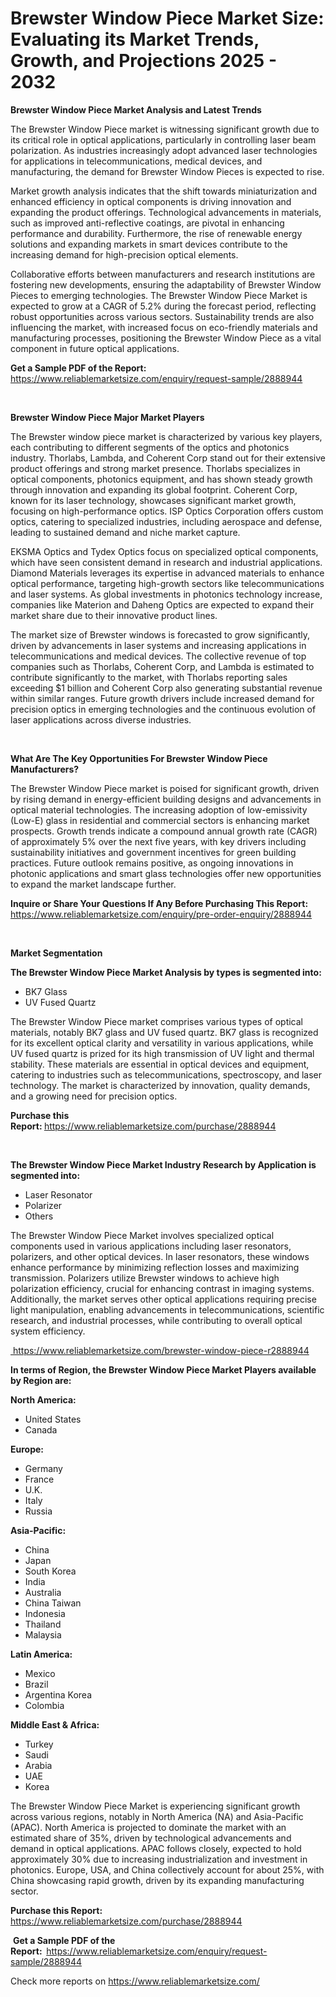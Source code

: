 <p><h1>Brewster Window Piece Market Size: Evaluating its Market Trends, Growth, and Projections 2025 - 2032</h1></p><p><strong>Brewster Window Piece Market Analysis and Latest Trends</strong></p>
<p><p>The Brewster Window Piece market is witnessing significant growth due to its critical role in optical applications, particularly in controlling laser beam polarization. As industries increasingly adopt advanced laser technologies for applications in telecommunications, medical devices, and manufacturing, the demand for Brewster Window Pieces is expected to rise.</p><p>Market growth analysis indicates that the shift towards miniaturization and enhanced efficiency in optical components is driving innovation and expanding the product offerings. Technological advancements in materials, such as improved anti-reflective coatings, are pivotal in enhancing performance and durability. Furthermore, the rise of renewable energy solutions and expanding markets in smart devices contribute to the increasing demand for high-precision optical elements.</p><p>Collaborative efforts between manufacturers and research institutions are fostering new developments, ensuring the adaptability of Brewster Window Pieces to emerging technologies. The Brewster Window Piece Market is expected to grow at a CAGR of 5.2% during the forecast period, reflecting robust opportunities across various sectors. Sustainability trends are also influencing the market, with increased focus on eco-friendly materials and manufacturing processes, positioning the Brewster Window Piece as a vital component in future optical applications.</p></p>
<p><strong>Get a Sample PDF of the Report:&nbsp;</strong> <a href="https://www.reliablemarketsize.com/enquiry/request-sample/2888944?utm_campaign=3069&utm_medium=2&utm_source=Github&utm_content=ia&utm_term=14032025&utm_id=brewster-window-piece">https://www.reliablemarketsize.com/enquiry/request-sample/2888944</a></p>
<p>&nbsp;</p>
<p><strong>Brewster Window Piece Major Market Players</strong></p>
<p><p>The Brewster window piece market is characterized by various key players, each contributing to different segments of the optics and photonics industry. Thorlabs, Lambda, and Coherent Corp stand out for their extensive product offerings and strong market presence. Thorlabs specializes in optical components, photonics equipment, and has shown steady growth through innovation and expanding its global footprint. Coherent Corp, known for its laser technology, showcases significant market growth, focusing on high-performance optics. ISP Optics Corporation offers custom optics, catering to specialized industries, including aerospace and defense, leading to sustained demand and niche market capture.</p><p>EKSMA Optics and Tydex Optics focus on specialized optical components, which have seen consistent demand in research and industrial applications. Diamond Materials leverages its expertise in advanced materials to enhance optical performance, targeting high-growth sectors like telecommunications and laser systems. As global investments in photonics technology increase, companies like Materion and Daheng Optics are expected to expand their market share due to their innovative product lines.</p><p>The market size of Brewster windows is forecasted to grow significantly, driven by advancements in laser systems and increasing applications in telecommunications and medical devices. The collective revenue of top companies such as Thorlabs, Coherent Corp, and Lambda is estimated to contribute significantly to the market, with Thorlabs reporting sales exceeding $1 billion and Coherent Corp also generating substantial revenue within similar ranges. Future growth drivers include increased demand for precision optics in emerging technologies and the continuous evolution of laser applications across diverse industries.</p></p>
<p>&nbsp;</p>
<p><strong>What Are The Key Opportunities For Brewster Window Piece Manufacturers?</strong></p>
<p><p>The Brewster Window Piece market is poised for significant growth, driven by rising demand in energy-efficient building designs and advancements in optical material technologies. The increasing adoption of low-emissivity (Low-E) glass in residential and commercial sectors is enhancing market prospects. Growth trends indicate a compound annual growth rate (CAGR) of approximately 5% over the next five years, with key drivers including sustainability initiatives and government incentives for green building practices. Future outlook remains positive, as ongoing innovations in photonic applications and smart glass technologies offer new opportunities to expand the market landscape further.</p></p>
<p><strong>Inquire or Share Your Questions If Any Before Purchasing This Report:</strong> <a href="https://www.reliablemarketsize.com/enquiry/pre-order-enquiry/2888944?utm_campaign=3069&utm_medium=2&utm_source=Github&utm_content=ia&utm_term=14032025&utm_id=brewster-window-piece">https://www.reliablemarketsize.com/enquiry/pre-order-enquiry/2888944</a></p>
<p>&nbsp;</p>
<p><strong>Market Segmentation</strong></p>
<p><strong>The Brewster Window Piece Market Analysis by types is segmented into:</strong></p>
<p><ul><li>BK7 Glass</li><li>UV Fused Quartz</li></ul></p>
<p><p>The Brewster Window Piece market comprises various types of optical materials, notably BK7 glass and UV fused quartz. BK7 glass is recognized for its excellent optical clarity and versatility in various applications, while UV fused quartz is prized for its high transmission of UV light and thermal stability. These materials are essential in optical devices and equipment, catering to industries such as telecommunications, spectroscopy, and laser technology. The market is characterized by innovation, quality demands, and a growing need for precision optics.</p></p>
<p><strong>Purchase this Report:&nbsp;</strong><a href="https://www.reliablemarketsize.com/purchase/2888944?utm_campaign=3069&utm_medium=2&utm_source=Github&utm_content=ia&utm_term=14032025&utm_id=brewster-window-piece">https://www.reliablemarketsize.com/purchase/2888944</a></p>
<p>&nbsp;</p>
<p><strong>The Brewster Window Piece Market Industry Research by Application is segmented into:</strong></p>
<p><ul><li>Laser Resonator</li><li>Polarizer</li><li>Others</li></ul></p>
<p><p>The Brewster Window Piece Market involves specialized optical components used in various applications including laser resonators, polarizers, and other optical devices. In laser resonators, these windows enhance performance by minimizing reflection losses and maximizing transmission. Polarizers utilize Brewster windows to achieve high polarization efficiency, crucial for enhancing contrast in imaging systems. Additionally, the market serves other optical applications requiring precise light manipulation, enabling advancements in telecommunications, scientific research, and industrial processes, while contributing to overall optical system efficiency.</p></p>
<p><a href="https://www.reliablemarketsize.com/brewster-window-piece-r2888944?utm_campaign=3069&utm_medium=2&utm_source=Github&utm_content=ia&utm_term=14032025&utm_id=brewster-window-piece">&nbsp;https://www.reliablemarketsize.com/brewster-window-piece-r2888944</a></p>
<p><strong>In terms of Region, the Brewster Window Piece Market Players available by Region are:</strong></p>
<p>
    <p> <strong> North America: </strong>
        <ul>
            <li>United States</li>
            <li>Canada</li>
        </ul>
        </p> 
    <p> <strong> Europe: </strong>
        <ul>
            <li>Germany</li>
            <li>France</li>
            <li>U.K.</li>
            <li>Italy</li>
            <li>Russia</li>
        </ul>
        </p> 
    <p> <strong> Asia-Pacific: </strong>
        <ul>
            <li>China</li>
            <li>Japan</li>
            <li>South Korea</li>
            <li>India</li>
            <li>Australia</li>
            <li>China Taiwan</li>
            <li>Indonesia</li>
            <li>Thailand</li>
            <li>Malaysia</li>
        </ul>
        </p> 
    <p> <strong> Latin America: </strong>
        <ul>
            <li>Mexico</li>
            <li>Brazil</li>
            <li>Argentina Korea</li>
            <li>Colombia</li>
        </ul>
        </p> 
    <p> <strong> Middle East & Africa: </strong>
        <ul>
            <li>Turkey</li>
            <li>Saudi</li>
            <li>Arabia</li>
            <li>UAE</li>
            <li>Korea</li>
        </ul>
    </p>
    </p>
<p><p>The Brewster Window Piece Market is experiencing significant growth across various regions, notably in North America (NA) and Asia-Pacific (APAC). North America is projected to dominate the market with an estimated share of 35%, driven by technological advancements and demand in optical applications. APAC follows closely, expected to hold approximately 30% due to increasing industrialization and investment in photonics. Europe, USA, and China collectively account for about 25%, with China showcasing rapid growth, driven by its expanding manufacturing sector.  </p></p>
<p><strong>Purchase this Report: </strong><a href="https://www.reliablemarketsize.com/purchase/2888944?utm_campaign=3069&utm_medium=2&utm_source=Github&utm_content=ia&utm_term=14032025&utm_id=brewster-window-piece">https://www.reliablemarketsize.com/purchase/2888944</a></p>
<p>&nbsp;<strong>Get a Sample PDF of the Report:&nbsp;&nbsp;</strong><a href="https://www.reliablemarketsize.com/enquiry/request-sample/2888944?utm_campaign=3069&utm_medium=2&utm_source=Github&utm_content=ia&utm_term=14032025&utm_id=brewster-window-piece">https://www.reliablemarketsize.com/enquiry/request-sample/2888944</a></p>
<p><strong></strong></p>
<p>Check more reports on <a href="https://www.reliablemarketsize.com/?utm_campaign=3069&utm_medium=2&utm_source=Github&utm_content=ia&utm_term=14032025&utm_id=brewster-window-piece">https://www.reliablemarketsize.com/</a></p>